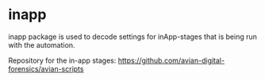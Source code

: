 # inapp

inapp package is used to decode settings for inApp-stages that is being run with the automation.

Repository for the in-app stages: https://github.com/avian-digital-forensics/avian-scripts

